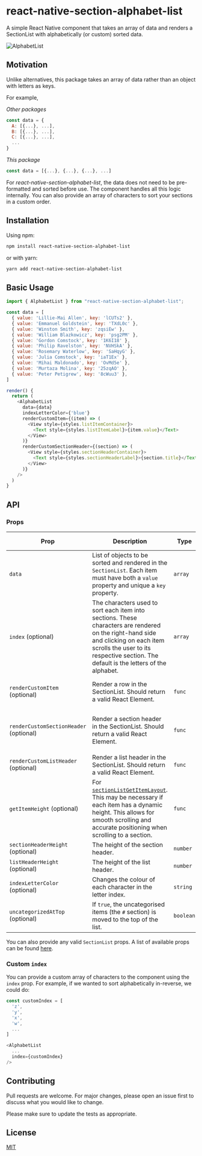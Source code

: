 # react-native-section-alphabet-list

A simple React Native component that takes an array of data and renders a SectionList with alphabetically (or custom) sorted data.

![AlphabetList](https://media.giphy.com/media/SACshMzMIP2NvP8rvY/giphy.gif)

## Motivation

Unlike alternatives, this package takes an array of data rather than an object with letters as keys.

For example,

_Other packages_

```javascript
const data = {
  A: [{...}, ...],
  B: [{...}, ...],
  C: [{...}, ...],
  ...
}
```

_This package_

```javascript
const data = [{...}, {...}, {...}, ...]
```

For _react-native-section-alphabet-list_, the data does not need to be pre-formatted and sorted before use. The component handles all this logic internally. You can also provide an array of characters to sort your sections in a custom order.

## Installation

Using npm:

```bash
npm install react-native-section-alphabet-list
```

or with yarn:

```bash
yarn add react-native-section-alphabet-list
```

## Basic Usage

```javascript
import { AlphabetList } from "react-native-section-alphabet-list";

const data = [
  { value: 'Lillie-Mai Allen', key: 'lCUTs2' },
  { value: 'Emmanuel Goldstein', key: 'TXdL0c' },
  { value: 'Winston Smith', key: 'zqsiEw' },
  { value: 'William Blazkowicz', key: 'psg2PM' },
  { value: 'Gordon Comstock', key: '1K6I18' },
  { value: 'Philip Ravelston', key: 'NVHSkA' },
  { value: 'Rosemary Waterlow', key: 'SaHqyG' },
  { value: 'Julia Comstock', key: 'iaT1Ex' },
  { value: 'Mihai Maldonado', key: 'OvMd5e' },
  { value: 'Murtaza Molina', key: '25zqAO' },
  { value: 'Peter Petigrew', key: '8cWuu3' },
]

render() {
  return (
    <AlphabetList
      data={data}
      indexLetterColor={'blue'}
      renderCustomItem={(item) => (
        <View style={styles.listItemContainer}>
          <Text style={styles.listItemLabel}>{item.value}</Text>
        </View>
      )}
      renderCustomSectionHeader={(section) => (
        <View style={styles.sectionHeaderContainer}>
          <Text style={styles.sectionHeaderLabel}>{section.title}</Text>
        </View>
      )}
    />
  )
}
```

## API

### Props

| Prop | Description | Type | Signature (func) | Default |
| --- | --- | --- | --- | --- |
| `data` | List of objects to be sorted and rendered in the `SectionList`. Each item must have both a `value` property and unique a `key` property. | `array` | | |
| `index` (optional) | The characters used to sort each item into sections. These characters are rendered on the right-hand side and clicking on each item scrolls the user to its respective section. The default is the letters of the alphabet. | `array` | | `['a', 'b', 'c', 'd', 'e', 'f', ...]` (see `DEFAULT_CHAR_INDEX` [here](https://github.com/Kieran-McIntyre/react-native-section-alphabet-list/blob/master/src/values/consts.ts))|
| `renderCustomItem` (optional) | Render a row in the SectionList. Should return a valid React Element. | `func` | `{ item: { value: string, key: string } } : ReactElement` | |
| `renderCustomSectionHeader` (optional) | Render a section header in the SectionList. Should return a valid React Element. | `func` | `{ section: { title: string, index: number, data: array } } : ReactElement` | |
| `renderCustomListHeader` (optional) | Render a list header in the SectionList. Should return a valid React Element. | `func` | | |
| `getItemHeight` (optional) | For [`sectionListGetItemLayout`](https://www.npmjs.com/package/react-native-section-list-get-item-layout). This may be necessary if each item has a dynamic height. This allows for smooth scrolling and accurate positioning when scrolling to a section.  | `func` | `{ sectionIndex: number, rowIndex: number } : number`  | |
| `sectionHeaderHeight` (optional) | The height of the section header. | `number` | | `40` |
| `listHeaderHeight` (optional) | The height of the list header. | `number` | | `0` |
| `indexLetterColor` (optional) | Changes the colour of each character in the letter index.  | `string` | | `#007aff` |
| `uncategorizedAtTop` (optional) | If `true`, the uncategorised items (the `#` section) is moved to the top of the list.  | `boolean` | | false |

You can also provide any valid `SectionList` props. A list of available props can be found [here](https://reactnative.dev/docs/sectionlist#props).

### Custom `index`

You can provide a custom array of characters to the component using the `index` prop. For example, if we wanted to sort alphabetically in-reverse, we could do:

```javascript
const customIndex = [
  'z',
  'y',
  'x',
  'w',
  ...
]

<AlphabetList
  ...
  index={customIndex}
/>
```


## Contributing

Pull requests are welcome. For major changes, please open an issue first to discuss what you would like to change.

Please make sure to update the tests as appropriate.

## License

[MIT](https://choosealicense.com/licenses/mit/)
